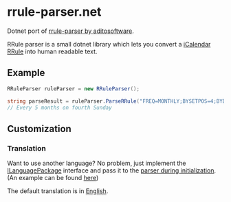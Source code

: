 # rrule-parser.net
Dotnet port of [rrule-parser by aditosoftware](https://github.com/aditosoftware/rrule-parser). 

RRule parser is a small dotnet library which lets you convert a [iCalendar RRule](https://tools.ietf.org/html/rfc2445#section-4.3.10) into human readable text.

## Example
```csharp 
RRuleParser ruleParser = new RRuleParser();

string parseResult = ruleParser.ParseRRule("FREQ=MONTHLY;BYSETPOS=4;BYDAY=SU;INTERVAL=5");
// Every 5 months on fourth Sunday
```

## Customization


### Translation
Want to use another language? No problem, just implement the [ILanguagePackage](src/DeepWinter.RRuleParserNet/Translation/Language/ILanguagePackage.cs) interface
and pass it to the [parser during initialization](src/DeepWinter.RRuleParserNet/RRuleParser.cs#L29). (An example can be found [here](src/DeepWinter.RRuleParserNet/Translation/Language/EnglishTranslation.cs))

The default translation is in [English](src/DeepWinter.RRuleParserNet/Translation/Language/EnglishTranslation.cs).
